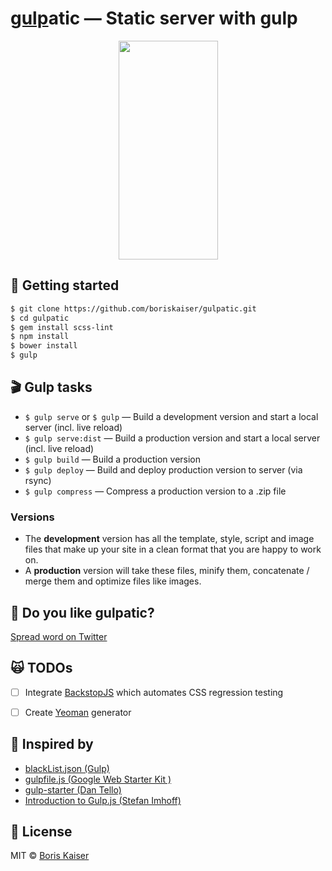 # [gulp](http://gulpjs.com)atic — Static server with gulp

<p align="center">
  <img width="159" height="350" src="https://raw.githubusercontent.com/boriskaiser/gulpatic/master/src/images/gulp-logo/gulp-logo.png">
</p>

## :rocket: Getting started
```bash
$ git clone https://github.com/boriskaiser/gulpatic.git
$ cd gulpatic
$ gem install scss-lint
$ npm install
$ bower install
$ gulp
```

## :clapper: Gulp tasks
- `$ gulp serve` or `$ gulp` — Build a development version and start a local server (incl. live reload)
- `$ gulp serve:dist` — Build a production version and start a local server (incl. live reload)
- `$ gulp build` — Build a production version
- `$ gulp deploy` — Build and deploy production version to server (via rsync)
- `$ gulp compress` — Compress a production version to a .zip file

### Versions
- The **development** version has all the template, style, script and image files that make up your site in a clean format that you are happy to work on.
- A **production** version will take these files, minify them, concatenate / merge them and optimize files like images. 

## :gift_heart: Do you like gulpatic?
[Spread word on Twitter](https://twitter.com/intent/tweet?text=gulpatic%20—%20Static%20server%20with%20gulp&url=https%3A%2F%2Fgithub.com%2Fboriskaiser%2Fgulpatic&via=boriskaiser)

## :scream_cat: TODOs
- [ ] Integrate [BackstopJS](https://github.com/garris/BackstopJS) which automates CSS regression testing
- [ ] Create [Yeoman](http://yeoman.io/) generator


## :raised_hands: Inspired by
- [blackList.json (Gulp)](https://github.com/gulpjs/plugins/blob/master/src/blackList.json)
- [gulpfile.js (Google Web Starter Kit )](https://github.com/google/web-starter-kit/blob/master/gulpfile.js)
- [gulp-starter (Dan Tello)](https://github.com/greypants/gulp-starter)
- [Introduction to Gulp.js (Stefan Imhoff)](http://stefanimhoff.de/2014/gulp-tutorial-1-intro-setup/)


## :beers: License
MIT © [Boris Kaiser](http://boriskaiser.com)
